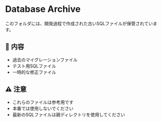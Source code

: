 # Database Archive

このフォルダには、開発過程で作成された古いSQLファイルが保管されています。

## 📁 内容
- 過去のマイグレーションファイル
- テスト用SQLファイル
- 一時的な修正ファイル

## ⚠️ 注意
- これらのファイルは参考用です
- 本番では使用しないでください
- 最新のSQLファイルは親ディレクトリを使用してください